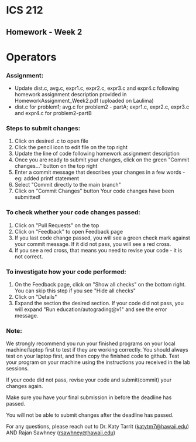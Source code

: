 # ICS 212
## Homework - Week 2

# Operators

### Assignment:
- Update dist.c, avg.c, expr1.c, expr2.c, expr3.c and expr4.c following homework assignment description provided in HomeworkAssignment_Week2.pdf (uploaded on Laulima)
- dist.c for problem1; avg.c for problem2 - partA; expr1.c, expr2.c, expr3.c and expr4.c for problem2-partB

### Steps to submit changes:
1. Click on desired .c to open file
2. Click the pencil icon to edit file on the top right
3. Update the line of code following homework assignment description
4. Once you are ready to submit your changes, click on the green "Commit changes..." button on the top right
5. Enter a commit message that describes your changes in a few words - eg: added printf statement
6. Select "Commit directly to the main branch"
7. Click on "Commit Changes" button
Your code changes have been submitted!

### To check whether your code changes passed:
1. Click on "Pull Requests" on the top
2. Click on "Feedback" to open Feedback page
3. If you last code change passed, you will see a green check mark against your commit message. If it did not pass, you will see a red cross.
4. If you see a red cross, that means you need to revise your code - it is not correct.

### To investigate how your code performed:
1. On the Feedback page, click on "Show all checks" on the bottom right. You can skip this step if you see "Hide all checks"
2. Click on "Details"
3. Expand the section the desired section. If your code did not pass, you will expand "Run education/autograding@v1" and see the error message.

### Note:
We strongly recommend you run your finished programs on your local machine/laptop first to test if they are working correctly. You should always test on your laptop first, and then copy the finished code to github. Test your program on your machine using the instructions you received in the lab sessions.

If your code did not pass, revise your code and submit(commit) your changes again.

Make sure you have your final submission in before the deadline has passed.

You will not be able to submit changes after the deadline has passed.

For any questions, please reach out to Dr. Katy Tarrit (katytm7@hawaii.edu) AND Rajan Sawhney (rsawhney@hawaii.edu)